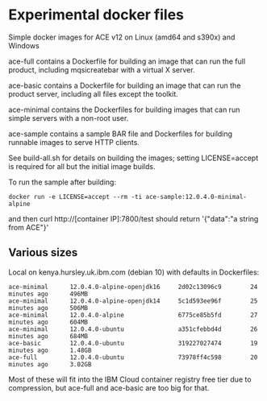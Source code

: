 # Experimental docker files

Simple docker images for ACE v12 on Linux (amd64 and s390x) and Windows

ace-full contains a Dockerfile for building an image that can run the full product, including mqsicreatebar with a virtual X server.

ace-basic contains a Dockerfile for building an image that can run the product server, including all files except the toolkit.

ace-minimal contains the Dockerfiles for building images that can run simple servers with a non-root user.

ace-sample contains a sample BAR file and Dockerfiles for building runnable images to serve HTTP clients.

See build-all.sh for details on building the images; setting LICENSE=accept is required for all but the initial image builds.

To run the sample after building:
```
docker run -e LICENSE=accept --rm -ti ace-sample:12.0.4.0-minimal-alpine
```
and then curl http://[container IP]:7800/test should return '{"data":"a string from ACE"}'

## Various sizes
Local on kenya.hursley.uk.ibm.com (debian 10) with defaults in Dockerfiles:

```
ace-minimal      12.0.4.0-alpine-openjdk16     2d02c13096c9        24 minutes ago      496MB
ace-minimal      12.0.4.0-alpine-openjdk14     5c1d593ee96f        25 minutes ago      506MB
ace-minimal      12.0.4.0-alpine               6775ce85b5fd        27 minutes ago      604MB
ace-minimal      12.0.4.0-ubuntu               a351cfebbd4d        26 minutes ago      684MB
ace-basic        12.0.4.0-ubuntu               319227027474        19 minutes ago      1.48GB
ace-full         12.0.4.0-ubuntu               73978ff4c598        20 minutes ago      3.02GB
```

Most of these will fit into the IBM Cloud container registry free tier due to compression, but ace-full and ace-basic are too big for that.

